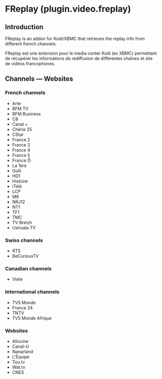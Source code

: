 # FReplay (plugin.video.freplay)

## Introduction
FReplay is an addon for Kodi/XBMC that retrieves the replay info from different french channels.

FReplay est une extension pour le media center Kodi (ex XBMC) permettant de récupérer les informations de rediffusion de différentes chaînes et site de vidéos francophones.

## Channels — Websites

### French channels
- Arte
- BFM TV
- BFM Business
- C8
- Canal +
- Chérie 25
- CStar
- France 2
- France 3
- France 4
- France 5
- France Ô
- La 1ère
- Gulli
- HD1
- Histoire
- iTélé
- LCP
- M6
- NRJ12
- NT1
- TF1
- TMC
- TV Breizh
- Ushuaïa TV

### Swiss channels
- RTS
- BeCuriousTV


### Canadian channels
- Vtele

### International channels
- TV5 Monde
- France 24
- TNTV
- TV5 Monde Afrique

### Websites
- Allocine
- Canal-U
- Nanarland
- L'Équipe
- Tou.tv
- Wat.tv
- CNES
